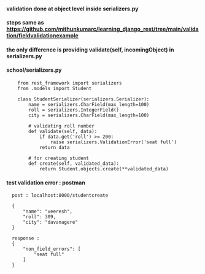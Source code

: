 
#### validation done at object level inside serializers.py

#### steps same as https://github.com/mithunkumarc/learning_django_rest/tree/main/validation/fieldvalidationexample

#### the only difference is providing validate(self, incomingObject) in serializers.py

#### school/serializers.py

        from rest_framework import serializers
        from .models import Student

        class StudentSerializer(serializers.Serializer):
            name = serializers.CharField(max_length=100)
            roll = serializers.IntegerField()
            city = serializers.CharField(max_length=100)

            # validating roll number
            def validate(self, data):
                if data.get('roll') >= 200:
                    raise serializers.ValidationError('seat full')
                return data

            # for creating student
            def create(self, validated_data):
                return Student.objects.create(**validated_data)


#### test validation error : postman

      post : localhost:8000/studentcreate
      
      {
          "name": "veeresh",
          "roll": 309,
          "city": "davanagere"
      }
      
      response : 
      {
          "non_field_errors": [
              "seat full"
          ]
      }

